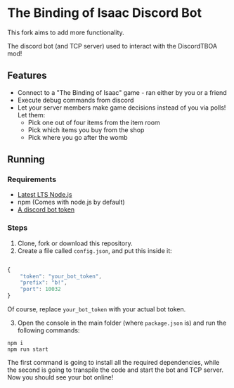 # The Binding of Isaac Discord Bot

This fork aims to add more functionality.

The discord bot (and TCP server) used to interact with the DiscordTBOA mod!

## Features
- Connect to a "The Binding of Isaac" game - ran either by you or a friend
- Execute debug commands from discord
- Let your server members make game decisions instead of you via polls! Let them:
    - Pick one out of four items from the item room
    - Pick which items you buy from the shop
    - Pick where you go after the womb

## Running
### Requirements
- [Latest LTS Node.js](https://nodejs.org/en/) 
- npm (Comes with node.js by default)
- [A discord bot token](https://discordpy.readthedocs.io/en/latest/discord.html)

### Steps
1. Clone, fork or download this repository.
2. Create a file called `config.json`, and put this inside it:

```js

{
    "token": "your_bot_token",
    "prefix": "b!",
    "port": 10032
}
```

Of course, replace `your_bot_token` with your actual bot token.

3. Open the console in the main folder (where `package.json` is) and run the following commands:
```
npm i
npm run start
```
The first command is going to install all the required dependencies, while the second is going to transpile the code and start the bot and TCP server. Now you should see your bot online!
